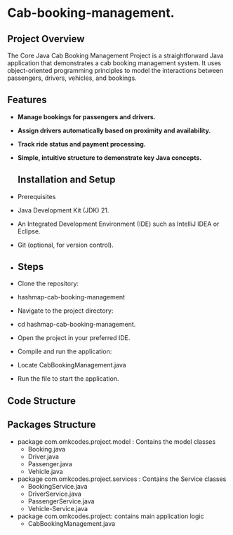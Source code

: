 # Cab-booking-management.

## **Project Overview**
The Core Java  Cab Booking Management Project is a straightforward Java application that demonstrates a
cab booking management system. It uses object-oriented programming principles to model the interactions between passengers, drivers, vehicles, and bookings.

## **Features**
- **Manage bookings for passengers and drivers.**
- **Assign drivers automatically based on proximity and availability.**
- **Track ride status and payment processing.**
- **Simple, intuitive structure to demonstrate key Java concepts.**

  ## **Installation and Setup**
- Prerequisites
- Java Development Kit (JDK) 21.
- An Integrated Development Environment (IDE) such as IntelliJ IDEA or Eclipse.
- Git (optional, for version control).

- ## **Steps**
- Clone the repository:
- hashmap-cab-booking-management 
- Navigate to the project directory:
- cd hashmap-cab-booking-management.
- Open the project in your preferred IDE.
- Compile and run the application:
- Locate CabBookingManagement.java
- Run the file to start the application.

## **Code Structure**  
## **Packages Structure**
- package com.omkcodes.project.model : Contains the model classes
  - Booking.java
  - Driver.java
  - Passenger.java
  - Vehicle.java
- package com.omkcodes.project.services : Contains the Service classes
  - BookingService.java
  - DriverService.java
  - PassengerService.java
  - Vehicle-Service.java
- package com.omkcodes.project: contains main application logic
    - CabBookingManagement.java

